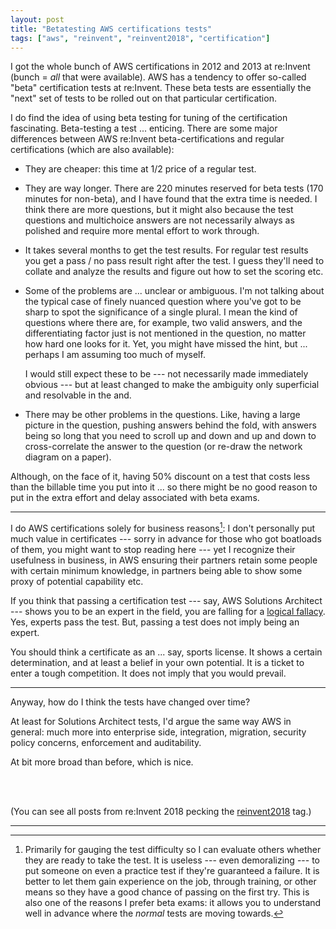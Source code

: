 ```yaml
---
layout: post
title: "Betatesting AWS certifications tests"
tags: ["aws", "reinvent", "reinvent2018", "certification"]
---
```


I got the whole bunch of AWS certifications in 2012 and 2013 at
re:Invent (bunch = *all* that were available). AWS has a tendency to
offer so-called "beta" certification tests at re:Invent. These beta
tests are essentially the "next" set of tests to be rolled out on that
particular certification.

I do find the idea of using beta testing for tuning of the
certification fascinating. Beta-testing a test ... enticing. There are
some major differences between AWS re:Invent beta-certifications and
regular certifications (which are also available):

* They are cheaper: this time at 1/2 price of a regular test.

* They are way longer. There are 220 minutes reserved for beta tests
  (170 minutes for non-beta), and I have found that the extra time is
  needed. I think there are more questions, but it might also because
  the test questions and multichoice answers are not necessarily
  always as polished and require more mental effort to work through.

* It takes several months to get the test results. For regular test
  results you get a pass / no pass result right after the test. I
  guess they'll need to collate and analyze the results and figure out
  how to set the scoring etc.

* Some of the problems are ... unclear or ambiguous. I'm not talking
  about the typical case of finely nuanced question where you've got
  to be sharp to spot the significance of a single plural. I mean the
  kind of questions where there are, for example, two valid answers,
  and the differentiating factor just is not mentioned in the
  question, no matter how hard one looks for it. Yet, you might have
  missed the hint, but ... perhaps I am assuming too much of myself.

  I would still expect these to be --- not necessarily made
  immediately obvious --- but at least changed to make the ambiguity
  only superficial and resolvable in the and.

* There may be other problems in the questions. Like, having a large
  picture in the question, pushing answers behind the fold, with
  answers being so long that you need to scroll up and down and up and
  down to cross-correlate the answer to the question (or re-draw the
  network diagram on a paper).

Although, on the face of it, having 50% discount on a test that costs
less than the billable time you put into it ... so there might be no
good reason to put in the extra effort and delay associated with beta
exams.

----

I do AWS certifications solely for business reasons[^why]: I don't
personally put much value in certificates --- sorry in advance for
those who got boatloads of them, you might want to stop reading here
--- yet I recognize their usefulness in business, in AWS ensuring
their partners retain some people with certain minimum knowledge, in
partners being able to show some proxy of potential capability etc.

If you think that passing a certification test --- say, AWS Solutions
Architect --- shows you to be an expert in the field, you are falling
for a [logical
fallacy](https://en.wikipedia.org/wiki/Affirming_the_consequent). Yes,
experts pass the test. But, passing a test does not imply being an
expert.

You should think a certificate as an ... say, sports license. It shows
a certain determination, and at least a belief in your own
potential. It is a ticket to enter a tough competition. It does not
imply that you would prevail.

----

Anyway, how do I think the tests have changed over time?

At least for Solutions Architect tests, I'd argue the same way AWS in
general: much more into enterprise side, integration, migration,
security policy concerns, enforcement and auditability.

At bit more broad than before, which is nice.

<br/>
<br/>

(You can see all posts from re:Invent 2018 pecking the
[reinvent2018](/tags.html#reinvent2018-ref) tag.)

----
[^why]: Primarily for gauging the test difficulty so I can evaluate others whether they are ready to take the test. It is useless --- even demoralizing --- to put someone on even a practice test if they're guaranteed a failure. It is better to let them gain experience on the job, through training, or other means so they have a good chance of passing on the first try. This is also one of the reasons I prefer beta exams: it allows you to understand well in advance where the *normal* tests are moving towards.
